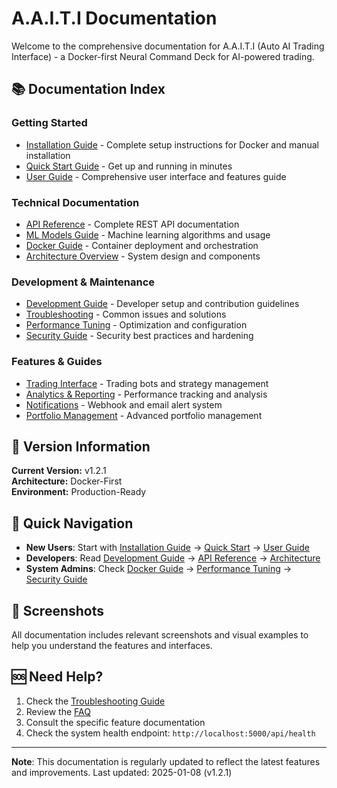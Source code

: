 # A.A.I.T.I Documentation

Welcome to the comprehensive documentation for A.A.I.T.I (Auto AI Trading Interface) - a Docker-first Neural Command Deck for AI-powered trading.

## 📚 Documentation Index

### Getting Started
- [Installation Guide](installation.md) - Complete setup instructions for Docker and manual installation
- [Quick Start Guide](quick-start.md) - Get up and running in minutes
- [User Guide](user-guide.md) - Comprehensive user interface and features guide

### Technical Documentation
- [API Reference](api-reference.md) - Complete REST API documentation
- [ML Models Guide](ml-models.md) - Machine learning algorithms and usage
- [Docker Guide](docker.md) - Container deployment and orchestration
- [Architecture Overview](architecture.md) - System design and components

### Development & Maintenance
- [Development Guide](development.md) - Developer setup and contribution guidelines
- [Troubleshooting](troubleshooting.md) - Common issues and solutions
- [Performance Tuning](performance.md) - Optimization and configuration
- [Security Guide](security.md) - Security best practices and hardening

### Features & Guides
- [Trading Interface](features/trading.md) - Trading bots and strategy management
- [Analytics & Reporting](features/analytics.md) - Performance tracking and analysis
- [Notifications](features/notifications.md) - Webhook and email alert system
- [Portfolio Management](features/portfolio.md) - Advanced portfolio management

## 🎯 Version Information

**Current Version:** v1.2.1  
**Architecture:** Docker-First  
**Environment:** Production-Ready  

## 🚀 Quick Navigation

- **New Users**: Start with [Installation Guide](installation.md) → [Quick Start](quick-start.md) → [User Guide](user-guide.md)
- **Developers**: Read [Development Guide](development.md) → [API Reference](api-reference.md) → [Architecture](architecture.md)
- **System Admins**: Check [Docker Guide](docker.md) → [Performance Tuning](performance.md) → [Security Guide](security.md)

## 📸 Screenshots

All documentation includes relevant screenshots and visual examples to help you understand the features and interfaces.

## 🆘 Need Help?

1. Check the [Troubleshooting Guide](troubleshooting.md)
2. Review the [FAQ](faq.md)
3. Consult the specific feature documentation
4. Check the system health endpoint: `http://localhost:5000/api/health`

---

**Note**: This documentation is regularly updated to reflect the latest features and improvements. Last updated: 2025-01-08 (v1.2.1)